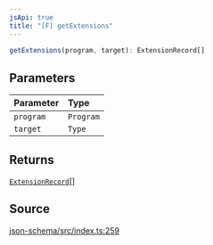 ```yaml
---
jsApi: true
title: "[F] getExtensions"
---
```


```ts
getExtensions(program, target): ExtensionRecord[]
```

## Parameters

| Parameter | Type      |
| :-------- | :-------- |
| `program` | `Program` |
| `target`  | `Type`    |

## Returns

[`ExtensionRecord`](Interface.ExtensionRecord.md)[]

## Source

[json-schema/src/index.ts:259](https://github.com/markcowl/cadl/blob/1a6d2b70/packages/json-schema/src/index.ts#L259)
